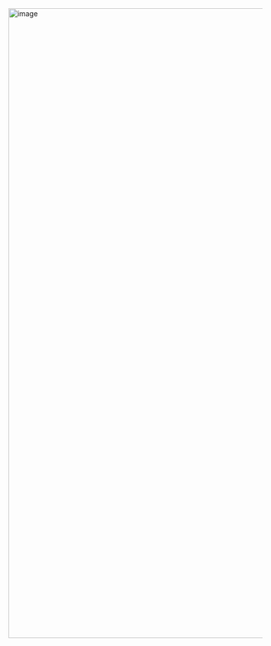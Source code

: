 <img width="1251" alt="image" src="https://user-images.githubusercontent.com/40370544/228235972-6f156314-4471-461e-a226-6538752b6627.png">
